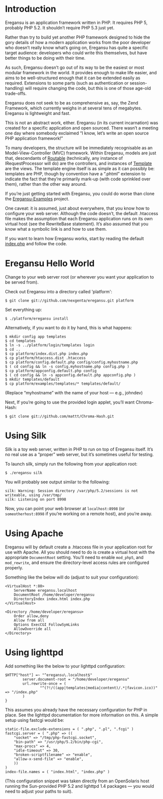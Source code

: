 Introduction
============

Eregansu is an application framework written in PHP. It requires PHP 5, probably PHP 5.2. It shouldn’t require PHP 5.3 just yet.

Rather than try to build yet another PHP framework designed to hide the gory details of how a modern application works from the poor developer who doesn’t really know what’s going on, Eregansu has quite a specific target audience: developers who could write this themselves, but have better things to be doing with their time.

As such, Eregansu doesn’t go out of its way to be the easiest or most modular framework in the world. It provides enough to make life easier, and aims to be well-structured enough that it can be extended easily as required. Extensions to some parts (such as authentication or session-handling) will require changing the code, but this is one of those age-old trade-offs.

Eregansu does not seek to be as comprehensive as, say, the Zend Framework, which currently weighs in at several tens of megabytes. Eregansu is lightweight and fast.

This is not an abstract work, either. Eregansu (in its current incarnation) was created for a specific application and open sourced. There wasn’t a meeting one day where somebody exclaimed “I know, let’s write an open source PHP application framework!”

To many developers, the structure will be immediately recognisable as an Model-View-Controller (MVC) framework. Within Eregansu, models are just that, descendants of [Routable](http://github.com/nexgenta/eregansu/blob/master/routable.php) (technically, any instance of IRequestProcessor will do) are the controllers, and instances of [Template](http://github.com/nexgenta/eregansu/blob/master/template.php) are the views. The template engine itself is as simple as it can possibly be: templates are PHP, though by convention have a “.phtml” extension to indicate the fact that they’re primarily mark-up (with code sprinkled over them), rather than the other way around.

If you’re just getting started with Eregansu, you could do worse than clone the [Eregansu-Examples](http://github.com/nexgenta/Eregansu-Examples/) project.

One caveat: it is assumed, just about everywhere, that you know how to configure your web server. Although the code doesn’t, the default .htaccess file makes the assumption that each Eregansu application runs on its own virtual host (see the RewriteBase statement). It’s also assumed that you know what a symbolic link is and how to use them.

If you want to learn how Eregansu works, start by reading the default [index.php](http://github.com/nexgenta/eregansu/blob/master/index.dist.php) and follow the code.

Eregansu Hello World
====================

Change to your web server root (or wherever you want your application to
be served from).

Check out Eregansu into a directory called 'platform':

	$ git clone git://github.com/nexgenta/eregansu.git platform

Set everything up:

	$ ./platform/eregansu install
	
Alternatively, if you want to do it by hand, this is what happens:

	$ mkdir config app templates
	$ cd templates
	$ ln -s ../platform/login/templates login
	$ cd ..
	$ cp platform/index.dist.php index.php
	$ cp platform/htaccess.dist .htaccess
	$ cp platform/config.default.php config/config.myhostname.php
	$ ( cd config && ln -s config.myhostname.php config.php )
	$ cp platform/appconfig.default.php config
	$ ( cd config && ln -s appconfig.default.php appconfig.php )
	$ mkdir templates/default
	$ cp platform/examples/templates/* templates/default/	
(Replace “myhostname” with the name of your host — e.g., johndev)

Next, If you’re going to use the provided login applet, you’ll want Chroma-Hash:

	$ git clone git://github.com/mattt/Chroma-Hash.git

Using Silk
==========

Silk is a toy web server, written in PHP to run on top of Eregansu itself. It’s no
real use as a “proper” web server, but it’s sometimes useful for testing.

To launch silk, simply run the following from your application root:

	$ ./eregansu silk
	
You will probably see output similar to the following:

	silk: Warning: Session directory /var/php/5.2/sessions is not writeable, using /var/tmp/
	silk: Listening on port 8998

Now, you can point your web browser at <code>localhost:8998</code> (or <code>someotherhost:8998</code>
if you’re working on a remote host), and you’re away.

Using Apache
============

Eregansu will by default create a .htaccess file in your application root for use with
Apache. All you should need to do is create a virtual host with the appropriate
<code>DocumentRoot</code> setting. You’ll need to enable <code>mod_php5</code>,
and <code>mod_rewrite</code>, and ensure the directory-level access rules are
configured properly.

Something like the below will do (adjust to suit your configuration):

	<VirtualHost *:80>
		ServerName eregansu.localhost
		DocumentRoot /home/developer/eregansu
		DirectoryIndex index.html index.php
	</VirtualHost>
	
	<Directory /home/developer/eregansu>
		Order allow,deny
		Allow from all
		Options ExecCGI FollowSymLinks
		AllowOverride all
	</Directory>


Using lighttpd
==============

Add something like the below to your lighttpd configuration:

	$HTTP["host"] =~ "^eregansu\.localhost$"
	        server.document-root = "/home/developer/eregansu"
	        url.rewrite-once = (
	                "^(?!/((app|templates|media|content)/.*|favicon.ico))" => "/index.php"
	        )
	}

This assumes you already have the necessary configuration for PHP in place. See
the lighttpd documentation for more information on this. A simple setup using
fastcgi would be:

	static-file.exclude-extensions = ( ".php", ".pl", ".fcgi" )
	fastcgi.server = ( ".php" => ((
        "socket" => "/tmp/php-fastcgi.socket",
        "bin-path" => "/usr/php/5.2/bin/php-cgi",
        "max-procs" => 4,
        "idle-timeout" => 30,
        "broken-scriptfilename" => "enable",
        "allow-x-send-file" => "enable",
        ))
	)
	index-file.names = ( "index.html", "index.php" )
	
(This configuration snippet was taken directly from an OpenSolaris host running
the Sun-provided PHP 5.2 and lighttpd 1.4 packages — you would need to adjust
your paths to suit).
